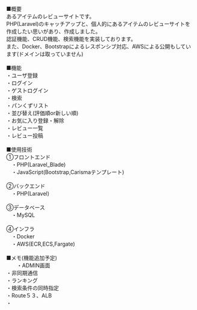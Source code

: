 ■概要<br>
 あるアイテムのレビューサイトです。<br>
 PHP(Laravel)のキャッチアップと、個人的にあるアイテムのレビューサイトを作成したい思いがあり、作成しました。<br>
 認証機能、CRUD機能、検索機能を実装しております。<br>
 また、Docker、Bootstrapによるレスポンシブ対応、AWSによる公開もしています(ドメインは取っていません)<br>
<br>
■機能<br>
・ユーザ登録<br>
・ログイン<br>
・ゲストログイン<br>
・検索<br>
・パンくずリスト<br>
・並び替え(評価順or新しい順)<br>
・お気に入り登録・解除<br>
・レビュー一覧<br>
・レビュー投稿<br>
<br>
■使用技術<br>
①フロントエンド<br>
　・PHP(Laravel_Blade)<br>
　・JavaScript(Bootstrap,Carismaテンプレート)<br>
<br>
②バックエンド<br>
　・PHP(Laravel)<br>
<br>
③データベース<br>
　・MySQL<br>
<br>
④インフラ<br>
　・Docker<br>
　・AWS(ECR,ECS,Fargate)<br>
 <br>
■メモ(機能追加予定)<br>
　　・ADMIN画面<br>
 ・非同期通信<br>
 ・ランキング<br>
 ・検索条件の同時指定<br>
 ・Route５３、ALB<br>
 ・<br>
  
